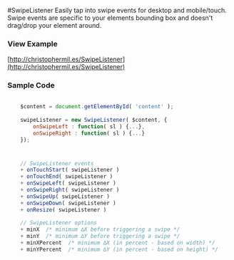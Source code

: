 #SwipeListener
Easily tap into swipe events for desktop and mobile/touch. Swipe events are specific to your elements bounding box and doesn't drag/drop your element around.

### View Example
[http://christophermil.es/SwipeListener](http://christophermil.es/SwipeListener)

### Sample Code
```javascript
	
	$content = document.getElementById( 'content' );
	
	swipeListener = new SwipeListener( $content, {
		onSwipeLeft : function( sl ) {...},
		onSwipeRight : function( sl ) {...}
	});
	
```

### 
```javascript
	// SwipeListener events
	+ onTouchStart( swipeListener )
	+ onTouchEnd( swipeListener )
	+ onSwipeLeft( swipeListener )
	+ onSwipeRight( swipeListener )
	+ onSwipeUp( swipeListener )
	+ onSwipeDown( swipeListener )
	+ onResize( swipeListener )
	
	// SwipeListener options
	+ minX  /* minimum ∆X before triggering a swipe */
	+ minY  /* minimum ∆Y before triggering a swipe */
	+ minXPercent  /* minimum ∆X (in percent - based on width) */
	+ minYPercent  /* minimum ∆Y (in percent - based on height) */
```

